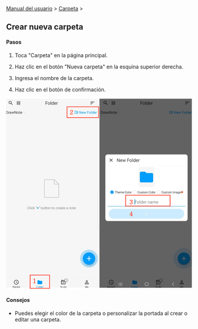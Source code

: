 [Manual del usuario](/dragonnest/drawnote/manual/es) > [Carpeta](/dragonnest/drawnote/manual/es/folder) >

Crear nueva carpeta
---
#### Pasos

1. Toca "Carpeta" en la página principal.

2. Haz clic en el botón "Nueva carpeta" en la esquina superior derecha.

3. Ingresa el nombre de la carpeta.

4. Haz clic en el botón de confirmación.

![Nueva carpeta](imgs/new_folder1.png)

#### Consejos
- Puedes elegir el color de la carpeta o personalizar la portada al crear o editar una carpeta.
